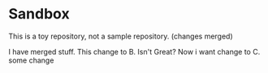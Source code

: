 # Sandbox

This is a toy repository, not a sample repository.
(changes merged)

I have merged stuff.
This change to B. Isn't Great?
Now i want change to C.
some change
